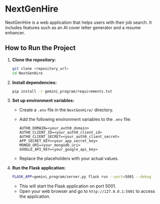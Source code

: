 # NextGenHire

NextGenHire is a web application that helps users with their job search. It includes features such as an AI cover letter generator and a resume enhancer.

## How to Run the Project

1.  **Clone the repository:**

    ```bash
    git clone <repository_url>
    cd NextGenHire
    ```

2.  **Install dependencies:**

    ```bash
    pip install -r gemini_program/requirements.txt
    ```

3.  **Set up environment variables:**

    *   Create a `.env` file in the `NextGenHire/` directory.
    *   Add the following environment variables to the `.env` file:

        ```
        AUTH0_DOMAIN=<your_auth0_domain>
        AUTH0_CLIENT_ID=<your_auth0_client_id>
        AUTH0_CLIENT_SECRET=<your_auth0_client_secret>
        APP_SECRET_KEY=<your_app_secret_key>
        MONGO_URI=<your_mongodb_uri>
        GOOGLE_API_KEY=<your_google_api_key>
        ```

    *   Replace the placeholders with your actual values.

4.  **Run the Flask application:**

    ```bash
    FLASK_APP=gemini_program/server.py flask run --port=5001 --debug
    ```

    *   This will start the Flask application on port 5001.
    *   Open your web browser and go to `http://127.0.0.1:5001` to access the application.
